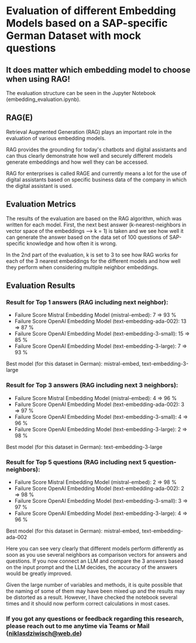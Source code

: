 # Evaluation of different Embedding Models based on a SAP-specific German Dataset with mock questions

## It does matter which embedding model to choose when using RAG!

The evaluation structure can be seen in the Jupyter Notebook (embedding_evaluation.ipynb).

## RAG(E)

Retrieval Augmented Generation (RAG) plays an important role in the evaluation of various embedding models. 

RAG provides the grounding for today's chatbots and digital assistants and can thus clearly demonstrate how well and securely different models generate embeddings and how well they can be accessed.

RAG for enterprises is called RAGE and currently means a lot for the use of digital assistants based on specific business data of the company in which the digital assistant is used.

## Evaluation Metrics

The results of the evaluation are based on the RAG algorithm, which was written for each model. First, the next best answer (k-nearest-neighbors in vector space of the embeddings --> k = 1) is taken and we see how well it can generate the answer based on the data set of 100 questions of SAP-specific knowledge and how often it is wrong.

In the 2nd part of the evaluation, k is set to 3 to see how RAG works for each of the 3 nearest embeddings for the different models and how well they perform when considering multiple neighbor embeddings.

## Evaluation Results

### Result for Top 1 answers (RAG including next neighbor):

- Failure Score Mistral Embedding Model (mistral-embed):          7   => 93 %
- Failure Score OpenAI Embedding Model (text-embedding-ada-002):  13  => 87 %
- Failure Score OpenAI Embedding Model (text-embedding-3-small):  15  => 85 %
- Failure Score OpenAI Embedding Model (text-embedding-3-large):  7   => 93 %

Best model (for this dataset in German): mistral-embed, text-embedding-3-large

### Result for Top 3 answers (RAG including next 3 neighbors):

- Failure Score Mistral Embedding Model (mistral-embed):          4   => 96 %
- Failure Score OpenAI Embedding Model (text-embedding-ada-002):  3   => 97 %
- Failure Score OpenAI Embedding Model (text-embedding-3-small):  4   => 96 %
- Failure Score OpenAI Embedding Model (text-embedding-3-large):  2   => 98 %

Best model (for this dataset in German): text-embedding-3-large

### Result for Top 5 questions (RAG including next 5 question-neighbors):

- Failure Score Mistral Embedding Model (mistral-embed):          2   => 98 %
- Failure Score OpenAI Embedding Model (text-embedding-ada-002):  2   => 98 %
- Failure Score OpenAI Embedding Model (text-embedding-3-small):  3   => 97 %
- Failure Score OpenAI Embedding Model (text-embedding-3-large):  4   => 96 %

Best model (for this dataset in German): mistral-embed, text-embedding-ada-002

Here you can see very clearly that different models perform differently as soon as you use several neighbors as comparison vectors for answers and questions. If you now connect an LLM and compare the 3 answers based on the input prompt and the LLM decides, the accuracy of the answers would be greatly improved.

Given the large number of variables and methods, it is quite possible that the naming of some of them may have been mixed up and the results may be distorted as a result. However, I have checked the notebook several times and it should now perform correct calculations in most cases.

### If you got any questions or feedback regarding this research, please reach out to me anytime via Teams or Mail (niklasdziwisch@web.de)
